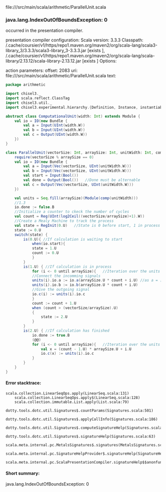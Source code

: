 file://<WORKSPACE>/src/main/scala/arithmetic/ParallelUnit.scala
### java.lang.IndexOutOfBoundsException: 0

occurred in the presentation compiler.

presentation compiler configuration:
Scala version: 3.3.3
Classpath:
<HOME>/.cache/coursier/v1/https/repo1.maven.org/maven2/org/scala-lang/scala3-library_3/3.3.3/scala3-library_3-3.3.3.jar [exists ], <HOME>/.cache/coursier/v1/https/repo1.maven.org/maven2/org/scala-lang/scala-library/2.13.12/scala-library-2.13.12.jar [exists ]
Options:



action parameters:
offset: 2083
uri: file://<WORKSPACE>/src/main/scala/arithmetic/ParallelUnit.scala
text:
```scala
package arithmetic

import chisel3._
import scala.reflect.ClassTag
import chisel3.util._
import chisel3.experimental.hierarchy.{Definition, Instance, instantiable, public}

abstract class ComputationalUnit(width: Int) extends Module {
    val io = IO(new Bundle {
        val a = Input(UInt(width.W))
        val b = Input(UInt(width.W))
        val c = Output(UInt(width.W))
    })  
}

class ParallelUnit(vectorSize: Int, arraySize: Int, unitWidth: Int, comp : (Int) => ComputationalUnit) extends Module {
    require(vectorSize % arraySize == 0)
    val io = IO(new Bundle {
        val a = Input(Vec(vectorSize, UInt(unitWidth.W)))
        val b = Input(Vec(vectorSize, UInt(unitWidth.W)))
        val start = Input(Bool())
        val done = Output(Bool())   //Done must be alternable
        val c = Output(Vec(vectorSize, UInt(unitWidth.W)))
    })

    val units = Seq.fill(arraySize)(Module(comp(unitWidth)))
    //1.3
    io.done := false.B
    //Initialize a counter to ckeck the number of cycles
    val count = Reg(UInt(log2Ceil((vectorSize/arraySize)+1).W))
    //Create a Mealy Machine to track the process
    val state = RegInit(0.U)   //State is 0 before start, 1 in process and 2 when done
    state := 0.U
    switch(state) {
        is(0.U){ //If calculation is waiting to start
            when(io.start){
            state = 1.U
            count := 0.U
            }
        }
        is(1.U) { //If calculation is in process
            for (i <- 0 until arraySize){   //Iteration over the units
            //Connect the incomming signals
            units(i).io.a := io.a(arraySize.U * count + i.U) //as a = [a00; a01; a02; ...; a0arraySize; a10; a11; a12; ...]
            units(i).io.b := io.b(arraySize.U * count + i.U)
            //Give the outgoing signal
            io.c(i) := units(i).io.c
            }
            count := count + 1.U
            when (count > (vectorSize/arraySize).U)
            {
                state := 2.U
            }
        }
        is(2.U) { //If calculation has finished
            io.done := true.B
            (@@)
            for (i <- 0 until arraySize){   //Iteration over the units
                val x = (count - 1.U) * arraySize.U + i.U
                io.c(x) := units(i).io.c
            }
        }
    }
}
```



#### Error stacktrace:

```
scala.collection.LinearSeqOps.apply(LinearSeq.scala:131)
	scala.collection.LinearSeqOps.apply$(LinearSeq.scala:128)
	scala.collection.immutable.List.apply(List.scala:79)
	dotty.tools.dotc.util.Signatures$.countParams(Signatures.scala:501)
	dotty.tools.dotc.util.Signatures$.applyCallInfo(Signatures.scala:186)
	dotty.tools.dotc.util.Signatures$.computeSignatureHelp(Signatures.scala:94)
	dotty.tools.dotc.util.Signatures$.signatureHelp(Signatures.scala:63)
	scala.meta.internal.pc.MetalsSignatures$.signatures(MetalsSignatures.scala:17)
	scala.meta.internal.pc.SignatureHelpProvider$.signatureHelp(SignatureHelpProvider.scala:51)
	scala.meta.internal.pc.ScalaPresentationCompiler.signatureHelp$$anonfun$1(ScalaPresentationCompiler.scala:412)
```
#### Short summary: 

java.lang.IndexOutOfBoundsException: 0
